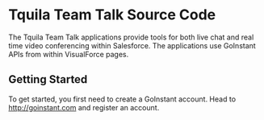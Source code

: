 # Tquila Team Talk Source Code

The Tquila Team Talk applications provide tools for both live chat and real time video conferencing within Salesforce. The applications use GoInstant APIs from within VisualForce pages.

## Getting Started

To get started, you first need to create a GoInstant account. Head to http://goinstant.com and register an account.
